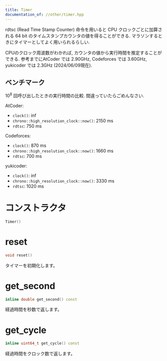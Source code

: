 ```yaml
---
title: Timer
documentation_of: //other/timer.hpp
---
```


rdtsc (Read Time Stamp Counter) 命令を用いると CPU クロックごとに加算される 64 bit のタイムスタンプカウンタの値を得ることができる. マラソンするときにタイマーとしてよく用いられるらしい.

CPUのクロック周波数がわかれば, カウンタの値から実行時間を推定することができる. 参考までにAtCoder では 2.90GHz, Codeforces では 3.60GHz, yukicoder では 2.3GHz (2024/06/09現在).

## ベンチマーク

$10^8$ 回呼び出したときの実行時間の比較. 間違っていたらごめんなさい.

AtCoder:

- `clock()`: inf
- `chrono::high_resolution_clock::now()`: 2150 ms
- `rdtsc`: 750 ms

Codeforces:

- `clock()`: 870 ms 
- `chrono::high_resolution_clock::now()`: 1660 ms
- `rdtsc`: 700 ms

yukicoder:

- `clock()`: inf 
- `chrono::high_resolution_clock::now()`: 3330 ms
- `rdtsc`: 1020 ms

# コンストラクタ

```cpp
Timer()
```

# reset

```cpp
void reset()
```

タイマーを初期化します。

# get_second

```cpp
inline double get_second() const
```

経過時間を秒数で返します。

# get_cycle

```cpp
inline uint64_t get_cycle() const
```

経過時間をクロック数で返します。
